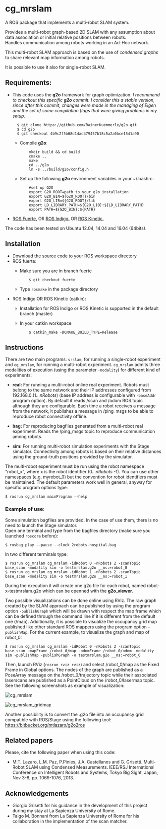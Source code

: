 cg_mrslam
=========

A ROS package that implements a multi-robot SLAM system.

Provides a multi-robot graph-based 2D SLAM with any assumption about data association or initial relative positions between robots.  
Handles communication among robots working in an Ad-Hoc network.

This multi-robot SLAM approach is based on the use of *condensed graphs* to share relevant map information among robots.

It is possible to use it also for single-robot SLAM.

Requirements:
-------------
- This code uses the **g2o** framework for graph optimization. *I recommend to checkout this specific **g2o** commit. I consider this a stable version, since after this commit, changes were made in the managing of Eigen and the set of some compilation flags that were giving problems in my setup*.
  
        $ git clone https://github.com/RainerKuemmerle/g2o.git
        $ cd g2o
        $ git checkout 4b9c2f5b68d14ad479457b18c5a2a0bce1541a90
  

  - Compile **g2o**:

            mkdir build && cd build
            cmake ..
            make
            cd ../g2o
            ln -s ../build/g2o/config.h .
  
  - Set up the following **g2o** environment variables in your ~/.bashrc:  

            #set up G2O
            export G2O_ROOT=path_to_your_g2o_installation  
            export G2O_BIN=${G2O_ROOT}/bin  
            export G2O_LIB=${G2O_ROOT}/lib  
            export LD_LIBRARY_PATH=${G2O_LIB}:${LD_LIBRARY_PATH}  
            export PATH=${G2O_BIN}:${PATH}  

- [ROS Fuerte](http://wiki.ros.org/fuerte/Installation), OR [ROS Indigo.](http://wiki.ros.org/indigo/Installation) OR [ROS Kinetic.](http://wiki.ros.org/kinetic/Installation)

The code has been tested on Ubuntu 12.04, 14.04 and 16.04 (64bits). 

Installation
------------
- Download the source code to your ROS workspace directory
- ROS fuerte:
  - Make sure you are in branch fuerte  

            $ git checkout fuerte
  - Type `rosmake` in the package directory
- ROS Indigo OR ROS Kinetic (catkin):
  - Installation for ROS Indigo or ROS Kinetic is supported in the default branch (master)
  - In your catkin workspace 

            $ catkin_make -DCMAKE_BUILD_TYPE=Release

Instructions
------------
There are two main programs: ```srslam```, for running a single-robot experiment and ```cg_mrslam```, for running a multi-robot experiment. ```cg_mrslam``` admits three modalities of execution (using the parameter `-modality`) for different kind of experiments:

- **real:**
  For running a multi-robot online real experiment. Robots must belong to the same network and their IP addresses configured from 192.168.0.(1.. *nRobots*) (base IP address is configurable with ```-baseAddr``` program option). 
  By default it reads /scan and /odom ROS topic although they are configurable.
  Each time a robot receives a message from the network, it publishes a message in /ping_msgs to be able to reproduce robot connectivity offline.

- **bag:**
  For reproducing bagfiles generated from a multi-robot real experiment. Reads the /ping_msgs topic to reproduce communication among robots.

- **sim:**
  For running multi-robot simulation experiments with the Stage simulator. Connectivity among robots is based on their relative distances using the ground-truth positions provided by the simulator.

The multi-robot experiment must be run using the robot namespace "robot_x", where x is the robot identifier (0.. *nRobots* -1). You can use other namespaces (e.g. myrobot_0) but the convention for robot identifiers must be maintained.
The default parameters work well in general, anyway for specific program options type:

    $ rosrun cg_mrslam mainProgram --help
  
### Example of use:

Some simulation bagfiles are provided. In the case of use them, there is no need to launch the Stage simulator.  
Open one terminal and type from the bagfiles directory (make sure you launched `roscore` before):

    $ rosbag play --pause --clock 2robots-hospital.bag

In two different terminals type:

    $ rosrun cg_mrslam cg_mrslam -idRobot 0 -nRobots 2 -scanTopic base_scan -modality sim -o testmrslam.g2o __ns:=robot_0
    $ rosrun cg_mrslam cg_mrslam -idRobot 1 -nRobots 2 -scanTopic base_scan -modality sim -o testmrslam.g2o __ns:=robot_1 

During the execution it will create one g2o file for each robot, named robot-x-testmrslam.g2o which can be openned with the **g2o_viewer**.  

Two possible visualizations can be done online using RViz. The raw graph created by the SLAM approach can be published by using the program option ```-publishGraph``` which will be drawn with respect the map frame which can be defined through the command line if it is different from the default one (/map). Additionally, it is possible to visualize the occupancy grid map published like other standard ROS mappers using the program option ```-publishMap```. For the current example, to visualize the graph and map of robot_0:

    $ rosrun cg_mrslam cg_mrslam -idRobot 0 -nRobots 2 -scanTopic base_scan -mapFrame /robot_0/map -odomFrame /robot_0/odom -modality sim -publishMap -publishGraph -o testmrslam.g2o __ns:=robot_0

Then, launch RViz (`rosrun rviz rviz`) and select /robot_0/map as the Fixed Frame in Global options. The nodes of the graph are published as a PoseArray message on the /robot_0/trajectory topic while their associated laserscans are published as a PointCloud on the /robot_0/lasermap topic. See the following screenshots as example of visualization:

![cg_mrslam](/bagfiles/cg_mrslam.png)

![cg_mrslam_gridmap](/bagfiles/cg_mrslam_gridmap.png)

Another possibility is to convert the .g2o file into an occupancy grid compatible with ROS/Stage using the following tool:
https://bitbucket.org/mtlazaro/g2o2ros

Related papers
---------------
Please, cite the following paper when using this code:  

- M.T. Lazaro, L.M. Paz, P.Pinies, J.A. Castellanos and G. Grisetti. Multi-Robot SLAM using Condensed Measurements. IEEE/RSJ International Conference on Intelligent Robots and Systems, Tokyo Big Sight, Japan, Nov 3-8, pp. 1069-1076, 2013.

Acknowledgements
----------------
- Giorgio Grisetti for his guidance in the development of this project during my stay at La Sapienza University of Rome.
- Taigo M. Bonnani from La Sapienza University of Rome for his collaboration in the implementation of the scan matcher.

